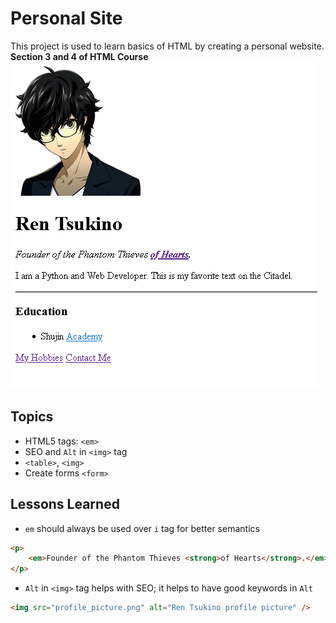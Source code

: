 <!-- Project title here -->

# Personal Site

<!-- Example of project description -->

This project is used to learn basics of HTML by creating a personal website. <br>
<strong>Section 3 and 4 of HTML Course</strong> <br>
![Image Placeholder](index-page_screenshot.PNG)

<!-- Lessons in code -->

## Topics

- HTML5 tags: `<em>`
- SEO and `Alt` in `<img>` tag
- `<table>`, `<img>`
- Create forms `<form>`

## Lessons Learned

- `em` should always be used over `i` tag for better semantics <br>

```html
<p>
	<em>Founder of the Phantom Thieves <strong>of Hearts</strong>.</em>
</p>
```

- `Alt` in `<img>` tag helps with SEO; it helps to have good keywords in `Alt`

```html
<img src="profile_picture.png" alt="Ren Tsukino profile picture" />
```
